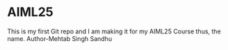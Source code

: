 # AIML25
This is my first Git repo and I am making it for my AIML25 Course thus, the name.
Author-Mehtab Singh Sandhu
